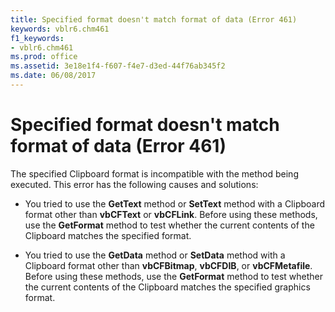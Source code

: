 ```yaml
---
title: Specified format doesn't match format of data (Error 461)
keywords: vblr6.chm461
f1_keywords:
- vblr6.chm461
ms.prod: office
ms.assetid: 3e18e1f4-f607-f4e7-d3ed-44f76ab345f2
ms.date: 06/08/2017
---
```



# Specified format doesn't match format of data (Error 461)

The specified Clipboard format is incompatible with the method being executed. This error has the following causes and solutions:



- You tried to use the  **GetText** method or **SetText** method with a Clipboard format other than **vbCFText** or **vbCFLink**. Before using these methods, use the **GetFormat** method to test whether the current contents of the Clipboard matches the specified format.
    
- You tried to use the  **GetData** method or **SetData** method with a Clipboard format other than **vbCFBitmap**, **vbCFDIB**, or **vbCFMetafile**. Before using these methods, use the **GetFormat** method to test whether the current contents of the Clipboard matches the specified graphics format.
    


